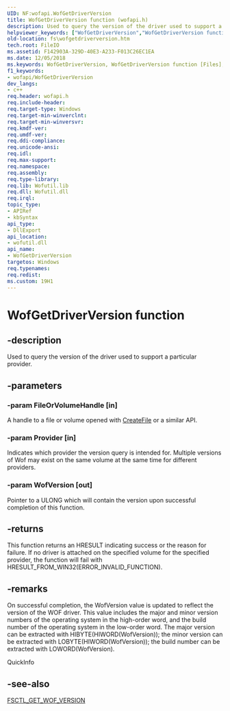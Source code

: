 ```yaml
---
UID: NF:wofapi.WofGetDriverVersion
title: WofGetDriverVersion function (wofapi.h)
description: Used to query the version of the driver used to support a particular provider.helpviewer_keywords: ["WofGetDriverVersion","WofGetDriverVersion function [Files]","fs.wofgetdriverversion","wofapi/WofGetDriverVersion"]
old-location: fs\wofgetdriverversion.htm
tech.root: FileIO
ms.assetid: F142903A-329D-40E3-A233-F013C26EC1EA
ms.date: 12/05/2018
ms.keywords: WofGetDriverVersion, WofGetDriverVersion function [Files], fs.wofgetdriverversion, wofapi/WofGetDriverVersion
f1_keywords:
- wofapi/WofGetDriverVersion
dev_langs:
- c++
req.header: wofapi.h
req.include-header: 
req.target-type: Windows
req.target-min-winverclnt: 
req.target-min-winversvr: 
req.kmdf-ver: 
req.umdf-ver: 
req.ddi-compliance: 
req.unicode-ansi: 
req.idl: 
req.max-support: 
req.namespace: 
req.assembly: 
req.type-library: 
req.lib: Wofutil.lib
req.dll: Wofutil.dll
req.irql: 
topic_type:
- APIRef
- kbSyntax
api_type:
- DllExport
api_location:
- wofutil.dll
api_name:
- WofGetDriverVersion
targetos: Windows
req.typenames: 
req.redist: 
ms.custom: 19H1
---
```


# WofGetDriverVersion function


## -description


Used to query the version of the driver used to support a particular provider.


## -parameters




### -param FileOrVolumeHandle [in]

A handle to a file or volume opened with <a href="https://docs.microsoft.com/windows/desktop/api/fileapi/nf-fileapi-createfilea">CreateFile</a> or a similar API.


### -param Provider [in]

Indicates which provider the version query is intended for. Multiple versions of Wof may exist on the same volume at the same time for different providers. 



### -param WofVersion [out]

Pointer to a ULONG which will contain the version upon successful completion of this function. 


## -returns



This function returns an HRESULT indicating success or the reason for failure. If no driver is attached on the specified volume for the specified provider, the function will fail with HRESULT_FROM_WIN32(ERROR_INVALID_FUNCTION). 






## -remarks



On successful completion, the WofVersion value is updated to reflect the version of the WOF driver. This value includes the major and minor version numbers of the operating system in the high-order word, and the build number of the operating system in the low-order word. The major version can be extracted with HIBYTE(HIWORD(WofVersion)); the minor version can be extracted with LOBYTE(HIWORD(WofVersion)); the build number can be extracted with LOWORD(WofVersion). 

QuickInfo





## -see-also




<a href="https://docs.microsoft.com/windows-hardware/drivers/ifs/fsctl-get-wof-version">FSCTL_GET_WOF_VERSION</a>
 

 

